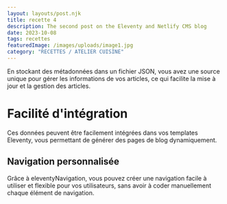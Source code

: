 ```yaml
---
layout: layouts/post.njk
title: recette 4
description: The second post on the Eleventy and Netlify CMS blog
date: 2023-10-08
tags: recettes
featuredImage: /images/uploads/image1.jpg
category: "RECETTES / ATELIER CUISINE"
---
```





En stockant des métadonnées dans un fichier JSON, vous avez une source unique pour gérer les informations de vos articles, ce qui facilite la mise à jour et la gestion des articles.

# Facilité d'intégration

Ces données peuvent être facilement intégrées dans vos templates Eleventy, vous permettant de générer des pages de blog dynamiquement.

## Navigation personnalisée

Grâce à eleventyNavigation, vous pouvez créer une navigation facile à utiliser et flexible pour vos utilisateurs, sans avoir à coder manuellement chaque élément de navigation.
